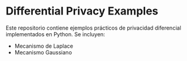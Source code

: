 # Differential Privacy Examples
Este repositorio contiene ejemplos prácticos de privacidad diferencial implementados en Python. Se incluyen:
- Mecanismo de Laplace
- Mecanismo Gaussiano
